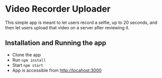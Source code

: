 # Video Recorder Uploader

This simple app is meant to let users record a selfie, up to 20 seconds, and then let users upload that video on a server after reviewing it.

## Installation and Running the app

- Clone the app
- Run `npm install`
- Start `npm start`
- App is accessible from [http://locahost:3000](http://locahost:3000)
